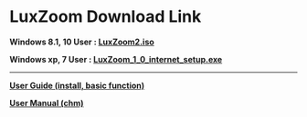 # LuxZoom Download Link



**Windows 8.1, 10 User : [LuxZoom2.iso](https://drive.google.com/open?id=1Gfs_Wm_2LhdjWknQ7cs0Itzkwp-7tTku)**

**Windows xp, 7 User : [LuxZoom_1_0_internet_setup.exe](https://drive.google.com/open?id=1wXdOzWCwfN48OzZljLLAoFTeAMcU57Oi)**


***

**[User Guide (install, basic function)](https://drive.google.com/file/d/1YDZd2qcxLsej0NiOJDQcQdVmYlmm4ARf/view?usp=sharing)**

**[User Manual (chm)](https://drive.google.com/file/d/1XOia6bbDChkfHSmkJOEiU4Z_lUxj5CmG/view?usp=sharing)**
